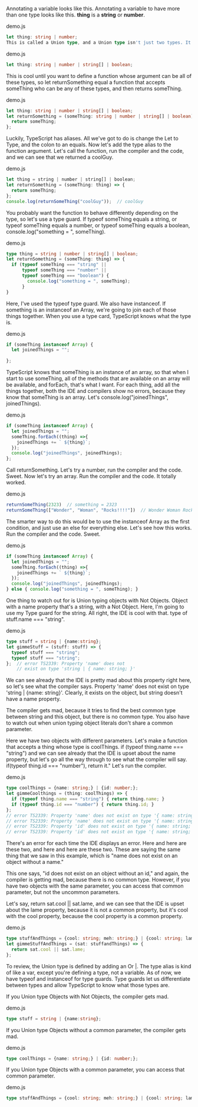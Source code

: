 Annotating a variable looks like this. Annotating a variable to have more than one type looks like this. **thing** is a **string** or **number**.

demo.js

```typescript
let thing: string | number;
This is called a Union type, and a Union type isn't just two types. It's as many as you want within the limitations of the machine.
```
demo.js

```typescript
let thing: string | number | string[] | boolean;
```
This is cool until you want to define a function whose argument can be all of these types, so let returnSomething equal a function that accepts someThing who can be any of these types, and then returns someThing.

demo.js

```typescript
let thing: string | number | string[] | boolean;
let returnSomething = (someThing: string | number | string[] | boolean) => {
  return someThing;
};
```
Luckily, TypeScript has aliases. All we've got to do is change the Let to Type, and the colon to an equals. Now let's add the type alias to the function argument. Let's call the function, run the compiler and the code, and we can see that we returned a coolGuy.

demo.js

```typescript
let thing = string | number | string[] | boolean;
let returnSomething = (someThing: thing) => {
  return someThing;
};
console.log(returnSomeThing("coolGuy"));  // coolGuy
```
You probably want the function to behave differently depending on the type, so let's use a type guard. If typeof someThing equals a string, or typeof someThing equals a number, or typeof someThing equals a boolean, console.log("something = ", someThing).

demo.js

```typescript
type thing = string | number | string[] | boolean;
let returnSomething = (someThing: thing) => {
  if (typeof someThing === "string" ||
      typeof someThing === "number" ||
      typeof someThing === "boolean") {
        console.log("something = ", someThing);
      }
}
```

Here, I've used the typeof type guard. We also have instanceof. If something is an instanceof an Array, we're going to join each of those things together. When you use a type card, TypeScript knows what the type is.

demo.js

```typescript
if (someThing instanceof Array) {
  let joinedThings = "";
  
};
```

TypeScript knows that someThing is an instance of an array, so that when I start to use someThing, all of the methods that are available on an array will be available, and forEach, that's what I want. For each thing, add all the things together, both the IDE and compilers show no errors, because they know that someThing is an array. Let's console.log("joinedThings", joinedThings).

demo.js

```typescript
if (someThing instanceof Array) {
  let joinedThings = "";
  someThing.forEach((thing) =>{
    joinedThings += ` ${thing}`;
  });
  console.log("joinedThings", joinedThings);
};
```
Call returnSomething. Let's try a number, run the compiler and the code. Sweet. Now let's try an array. Run the compiler and the code. It totally worked.

demo.js

```typescript
returnSomeThing(2323)  // something = 2323
returnSomeThing(["Wonder", "Woman", "Rocks!!!!"])  // Wonder Woman Rocks!!!!
```

The smarter way to do this would be to use the instanceof Array as the first condition, and just use an else for everything else. Let's see how this works. Run the compiler and the code. Sweet.

demo.js

```typescript
if (someThing instanceof Array) {
  let joinedThings = "";
  someThing.forEach((thing) =>{
    joinedThings += ` ${thing}`;
  });
  console.log("joinedThings", joinedThings);
} else { console.log("something = ", someThing); }
```
One thing to watch out for is Union typing objects with Not Objects. Object with a name property that's a string, with a Not Object. Here, I'm going to use my Type guard for the string. All right, the IDE is cool with that. type of stuff.name === "string".

demo.js

```typescript
type stuff = string | {name:string};
let gimmeStuff = (stuff: stuff) => {
  typeof stuff === "string";
  typeof stuff === "string";    
};  // error TS2339: Property 'name' does not
    // exist on type 'string | { name: string; }'
```
We can see already that the IDE is pretty mad about this property right here, so let's see what the compiler says. Property 'name' does not exist on type 'string | {name: string}'. Clearly, it exists on the object, but string doesn't have a name property.

The compiler gets mad, because it tries to find the best common type between string and this object, but there is no common type. You also have to watch out when union typing object literals don't share a common parameter.

Here we have two objects with different parameters. Let's make a function that accepts a thing whose type is coolThings. if (typeof thing.name === "string") and we can see already that the IDE is upset about the name property, but let's go all the way through to see what the compiler will say. if(typeof thing.id === "number"), return it." Let's run the compiler.

demo.js

```typescript
type coolThings = {name: string;} | {id: number;};
let gimmeCoolthings = (thing: coolThings) => {
  if (typeof thing.name === "string") { return thing.name; }
  if (typeof thing.id === "number") { return thing.id; }
};  
// error TS2339: Property 'name' does not exist on type '{ name: string; } | { id: number }'
// error TS2339: Property 'name' does not exist on type '{ name: string; } | { id: number }'
// error TS2339: Property 'id' does not exist on type '{ name: string; } | { id: number }'
// error TS2339: Property 'id' does not exist on type '{ name: string; } | { id: number }'
```
There's an error for each time the IDE displays an error. Here and here are these two, and here and here are these two. These are saying the same thing that we saw in this example, which is "name does not exist on an object without a name."

This one says, "id does not exist on an object without an id," and again, the compiler is getting mad, because there is no common type. However, if you have two objects with the same parameter, you can access that common parameter, but not the uncommon parameters.

Let's say, return sat.cool || sat.lame, and we can see that the IDE is upset about the lame property, because it is not a common property, but it's cool with the cool property, because the cool property is a common property.

demo.js

```typescript
type stuffAndThings = {cool: string; meh: string;} | {cool: string; lame: string; }
let gimmeStuffAndThings = (sat: stuffandThings) => {
  return sat.cool || sat.lame;
};
```

To review, the Union type is defined by adding an Or |. The type alias is kind of like a var, except you're defining a type, not a variable. As of now, we have typeof and instanceof for type guards. Type guards let us differentiate between types and allow TypeScript to know what those types are.

If you Union type Objects with Not Objects, the compiler gets mad.

demo.js

```typescript
type stuff = string | {name:string};
```

If you Union type Objects without a common parameter, the compiler gets mad.

demo.js

```typescript
type coolThings = {name: string;} | {id: number;};
```

If you Union type Objects with a common parameter, you can access that common parameter.

demo.js

```typescript
type stuffAndThings = {cool: string; meh: string;} | {cool: string; lame: string; }
```